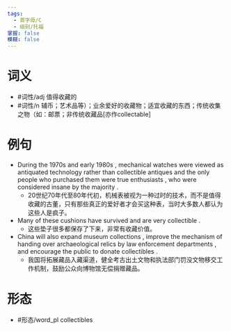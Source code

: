 ```yaml
---
tags:
  - 首字母/C
  - 级别/托福
掌握: false
模糊: false
---
```

# 词义
- #词性/adj  值得收藏的
- #词性/n  辅币；艺术品等）；业余爱好的收藏物；适宜收藏的东西；传统收集之物（如：邮票；非传统收藏品[亦作collectable]
# 例句
- During the 1970s and early 1980s , mechanical watches were viewed as antiquated technology rather than collectible antiques and the only people who purchased them were true enthusiasts , who were considered insane by the majority .
	- 20世纪70年代至80年代初，机械表被视为一种过时的技术，而不是值得收藏的古董，只有那些真正的爱好者才会买这种表，当时大多数人都认为这些人是疯子。
- Many of these cushions have survived and are very collectible .
	- 这些垫子很多都保存了下来，非常有收藏价值。
- China will also expand museum collections , improve the mechanism of handing over archaeological relics by law enforcement departments , and encourage the public to donate collectibles .
	- 我国将拓展藏品入藏渠道，健全考古出土文物和执法部门罚没文物移交工作机制，鼓励公众向博物馆无偿捐赠藏品。
# 形态
- #形态/word_pl collectibles

